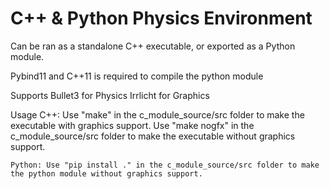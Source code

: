 # C++ & Python Physics Environment

Can be ran as a standalone C++ executable, or exported as a Python module.

Pybind11 and C++11 is required to compile the python module

Supports
	Bullet3 for Physics
	Irrlicht for Graphics
	

Usage
	C++: Use "make" in the c_module_source/src folder to make the executable with graphics support.
		 Use "make nogfx" in the c_module_source/src folder to make the executable without graphics support.
		 
	Python: Use "pip install ." in the c_module_source/src folder to make the python module without graphics support.
